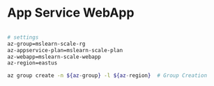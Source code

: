 # App Service WebApp

````sh

# settings
az-group=mslearn-scale-rg
az-appservice-plan=mslearn-scale-plan
az-webapp=mslearn-scale-webapp
az-region=eastus

az group create -n ${az-group} -l ${az-region}  # Group Creation


````
